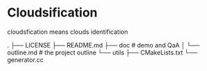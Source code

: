 # Cloudsification
cloudsfication means clouds identification

.
├── LICENSE
├── README.md
├── doc    # demo and QaA
│   └── outline.md  # the project outline 
└── utils 
    ├── CMakeLists.txt
    └── generator.cc 